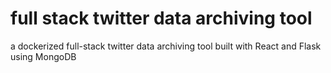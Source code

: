 # full stack twitter data archiving tool
 a dockerized full-stack twitter data archiving tool built with React and Flask using MongoDB
